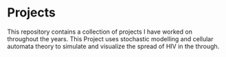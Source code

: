 # Projects
This repository contains a collection of projects I have worked on throughout the years.
This Project uses stochastic modelling and cellular automata theory to simulate and visualize the spread of HIV in the through.
